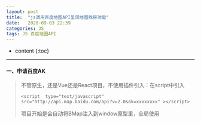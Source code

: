 ```yaml
---
layout: post
title:  "js调用百度地图API呈现地图找房功能"
date:   2020-09-03 22:39
categories: JS
tags: JS 百度地图API
---
```

* content
{:toc}
------

#### 一、申请百度AK

> 不管原生，还是Vue还是React项目，不使用插件引入：在script中引入
>
> ```react
> <script  type="text/javascript" src="http://api.map.baidu.com/api?v=2.0&ak=xxxxxxxx" ></script>
> ```
>
> 项目开始是会自动将BMap注入到window原型里，全局使用



